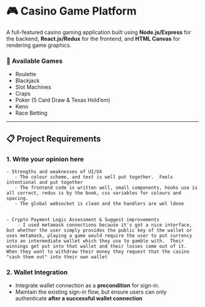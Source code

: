 # 🎮 Casino Game Platform

A full-featured casino gaming application built using **Node.js/Express** for the backend, **React.js/Redux** for the frontend, and **HTML Canvas** for rendering game graphics.

### 🎲 Available Games
- Roulette  
- Blackjack  
- Slot Machines  
- Craps  
- Poker (5 Card Draw & Texas Hold’em)  
- Keno  
- Race Betting

---

## 📋 Project Requirements

### 1. Write your opinion here
    - Strengths and weaknesses of UI/UX
       - The colour scheme, and text is well put together.  Feels intentional and put together
       - The frontend code is written well, small components, hooks use is all correct, redux is by the book, css variables for colours and spacing.
       - The global websocket is clean and the handlers are wel ldone
       

    - Crypto Payment Logic Assessment & Suggest improvements
        - I used metamask connections because it's got a nice interface, but whether the user simply provides the public key of the wallet or uses metamask, playing a game would require the user to put currency into an intermediate wallet which they use to gamble with.  Their winnings get put into that wallet and their losses come out of it.  When they want to withdraw their money they request that the casino "cash them out" into their own wallet
        
### 2. Wallet Integration
- Integrate wallet connection as a **precondition** for sign-in.
- Maintain the existing sign-in flow, but ensure users can only authenticate **after a successful wallet connection**

